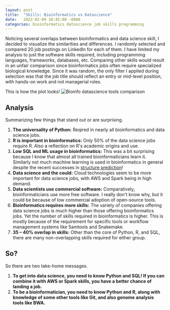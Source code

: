 ```yaml
---
layout: post
title:  "Skills: Bioinformatics vs Datascience"
date:   2022-02-09 18:45:00 -0000
categories: bioinformatics datascience job skills programming
---
```


Noticing several overlaps between bioinformatics and data science skill, I decided to visualize the similarities and differences. I randomly selected and compared 20 job postings on LinkedIn for each of them. I have limited my analysis to just the software skills required, including programming languages, frameworks, databases, etc. Comparing other skills would result in an unfair comparison since bioinformatics jobs often require specialized biological knowledge. Since it was random, the only filter I applied during selection was that the job title should reflect an entry or mid-level position, with hands-on work and not managerial roles.

This is how the plot looks!
![Bioinfo datascience tools comparison](/assets/images/combined_job_skills_counts.svg "Bioinformatics vs Datascience skills")

## Analysis
Summarizing few things that stand out or are surprising.

1. **The universality of Python:** Reqired in nearly all bioinformatics and data science jobs.
2. **R is important in bioinformatics:** Only 50% of the data science jobs require R. Also a reflection on R's academic origins and use.
3. **Low SQL and ML usage in bioinformatics:** This was a bit surprising because I know that almost all trained bioinformaticians learn it. Similarly not much machine learning is used in bioinformatics in general despite the recent successes in [structure prediction](https://www.nature.com/articles/s41586-021-03819-2)!
4. **Data science and the could:** Cloud technologies seem to be more important for data science jobs, with AWS and Spark being in high demand.
5. **Data scientists use commercial software:** Comparatively, bioinformaticians use more free software. I really don't know why, but it could be because of low commercial adoption of open-source tools.
6. **Bioinformatics requires more skills:** The variety of companies offering data science jobs is much higher than those offering bioinformatics jobs. Yet the number of skills required in bioinformatics is higher. This is mostly because of the requirement for specific tools or workflow management systems like Samtools and Snakemake.
7. **35 – 40% overlap in skills:** Other than the core of Python, R, and SQL, there are many non-overlapping skills required for either group.


## So?
So there are two take-home messages.

1. **To get into data science, you need to know Python and SQL! If you can combine it with AWS or Spark skills, you have a better chance of landing a job.**
2. **To be a bioinformatician, you need to know Python and R, along with knowledge of some other tools like Git, and also genome analysis tools like BWA.**